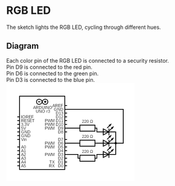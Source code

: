 # RGB LED
The sketch lights the RGB LED, cycling through different hues.

## Diagram
Each color pin of the RGB LED is connected to a security resistor.  
Pin D9 is connected to the red pin.  
Pin D6 is connected to the green pin.  
Pin D3 is connected to the blue pin.  
![](media/rgb_led.png)